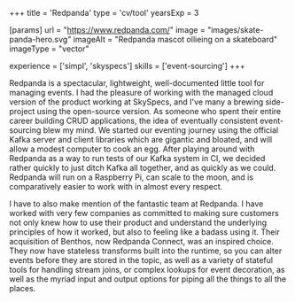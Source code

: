 +++
title = 'Redpanda'
type = 'cv/tool'
yearsExp = 3

[params]
  url = "https://www.redpanda.com/"
  image = "images/skate-panda-hero.svg"
  imageAlt = "Redpanda mascot ollieing on a skateboard"
  imageType = "vector"

experience = ['simpl', 'skyspecs']
skills = ['event-sourcing']
+++

Redpanda is a spectacular, lightweight, well-documented little tool for managing events. I had the pleasure of working with the managed cloud version of the product working at SkySpecs, and I've many a brewing side-project using the open-source version. As someone who spent their entire career building CRUD applications, the idea of eventually consistent event-sourcing blew my mind. We started our eventing journey using the official Kafka server and client libraries which are gigantic and bloated, and will allow a modest computer to cook an egg. After playing around with Redpanda as a way to run tests of our Kafka system in CI, we decided rather quickly to just ditch Kafka all together, and as quickly as we could. Redpanda will run on a Raspberry Pi, can scale to the moon, and is comparatively easier to work with in almost every respect.

I have to also make mention of the fantastic team at Redpanda. I have worked with very few companies as committed to making sure customers not only knew how to use their product and understand the underlying principles of how it worked, but also to feeling like a badass using it. Their acquisition of Benthos, now Redpanda Connect, was an inspired choice. They now have stateless transforms built into the runtime, so you can alter events before they are stored in the topic, as well as a variety of stateful tools for handling stream joins, or complex lookups for event decoration, as well as the myriad input and output options for piping all the things to all the places.
